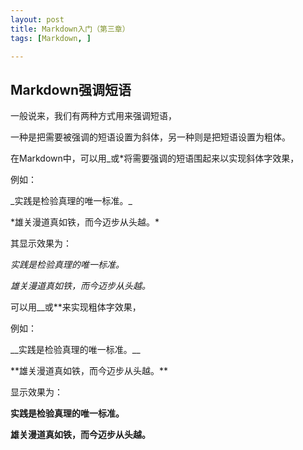```yaml
---
layout: post
title: Markdown入门（第三章）
tags: [Markdown, ]

---
```


## Markdown强调短语

一般说来，我们有两种方式用来强调短语，

一种是把需要被强调的短语设置为斜体，另一种则是把短语设置为粗体。


在Markdown中，可以用_或*将需要强调的短语围起来以实现斜体字效果，

例如：

\_实践是检验真理的唯一标准。\_

\*雄关漫道真如铁，而今迈步从头越。\*


其显示效果为：

_实践是检验真理的唯一标准。_

*雄关漫道真如铁，而今迈步从头越。*


可以用__或**来实现粗体字效果，

例如：

\_\_实践是检验真理的唯一标准。\_\_

\*\*雄关漫道真如铁，而今迈步从头越。\*\*

显示效果为：

__实践是检验真理的唯一标准。__

**雄关漫道真如铁，而今迈步从头越。**

